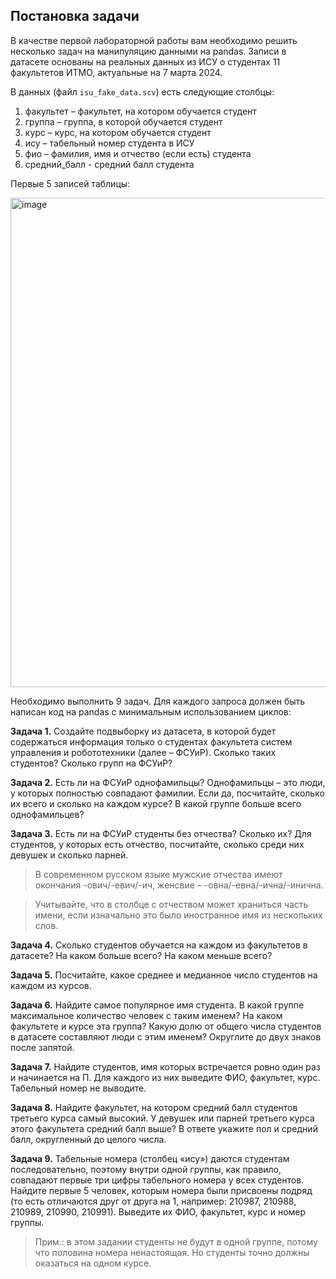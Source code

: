 ## Постановка задачи

В качестве первой лабораторной работы вам необходимо решить несколько задач на манипуляцию данными на pandas. 
Записи в датасете основаны на реальных данных из ИСУ о студентах 11 факультетов ИТМО, актуальные на 7 марта 2024.

В данных (файл `isu_fake_data.scv`) есть следующие столбцы:
1. факультет – факультет, на котором обучается студент
2. группа – группа, в которой обучается студент
3. курс – курс, на котором обучается студент
4. ису – табельный номер студента в ИСУ
5. фио – фамилия, имя и отчество (если есть) студента
6. средний_балл - средний балл студента

Первые 5 записей таблицы:

<img width="783" alt="image" src="https://github.com/user-attachments/assets/4234c13f-0af4-4c2a-b3ee-22c8a491bdb0" />

Необходимо выполнить 9 задач. Для каждого запроса должен быть написан код на pandas с минимальным использованием циклов:

**Задача 1.** Создайте подвыборку из датасета, в которой будет содержаться информация только о студентах факультета систем управления и робототехники (далее – ФСУиР). Сколько таких студентов? Сколько групп на ФСУиР?

**Задача 2.** Есть ли на ФСУиР однофамильцы? Однофамильцы – это люди, у которых полностью совпадают фамилии. Если да, посчитайте, сколько их всего и сколько на каждом курсе? В какой группе больше всего однофамильцев?

**Задача 3.** Есть ли на ФСУиР студенты без отчества? Сколько их? Для студентов, у которых есть отчество, посчитайте, сколько среди них девушек и сколько парней.
> В современном русском языке мужские отчества имеют окончания -ович/-евич/-ич, женсвие – -овна/-евна/-ична/-инична.

> Учитывайте, что в столбце с отчеством может храниться часть имени, если изначально это было иностранное имя из нескольких слов.

**Задача 4.** Сколько студентов обучается на каждом из факультетов в датасете? На каком больше всего? На каком меньше всего?

**Задача 5.** Посчитайте, какое среднее и медианное число студентов на каждом из курсов.

**Задача 6.** Найдите самое популярное имя студента. В какой группе максимальное количество человек с таким именем? На каком факультете и курсе эта группа? Какую долю от общего числа студентов в датасете составляют люди с этим именем? Округлите до двух знаков после запятой.

**Задача 7.** Найдите студентов, имя которых встречается ровно один раз и начинается на П. Для каждого из них выведите ФИО, факультет, курс. Табельный номер не выводите.

**Задача 8.** Найдите факультет, на котором средний балл студентов третьего курса самый высокий. У девушек или парней третьего курса этого факультета средний балл выше? В ответе укажите пол и средний балл, округленный до целого числа.

**Задача 9.** Табельные номера (столбец «ису») даются студентам последовательно, поэтому внутри одной группы, как правило, совпадают первые три цифры табельного номера у всех студентов. Найдите первые 5 человек, которым номера были присвоены подряд (то есть отличаются друг от друга на 1, например: 210987, 210988, 210989, 210990, 210991). Выведите их ФИО, факультет, курс и номер группы.
> Прим.: в этом задании студенты не будут в одной группе, потому что половина номера ненастоящая. Но студенты точно должны оказаться на одном курсе.

